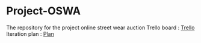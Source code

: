 # Project-OSWA
The repository for the project online street wear auction
Trello board : [Trello](https://trello.com/b/myhM5Ihs/oswa-finished-in-one-sprint-🚀-29-10-18-02-12-18)
Iteration plan : [Plan](https://github.com/KorawitRupanya/Project-OSWA/wiki/Plan)
